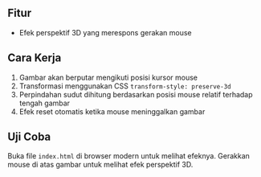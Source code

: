 
## Fitur

- Efek perspektif 3D yang merespons gerakan mouse

## Cara Kerja

1. Gambar akan berputar mengikuti posisi kursor mouse
2. Transformasi menggunakan CSS `transform-style: preserve-3d`
3. Perpindahan sudut dihitung berdasarkan posisi mouse relatif terhadap tengah gambar
4. Efek reset otomatis ketika mouse meninggalkan gambar

## Uji Coba

Buka file `index.html` di browser modern untuk melihat efeknya. Gerakkan mouse di atas gambar untuk melihat efek perspektif 3D.
